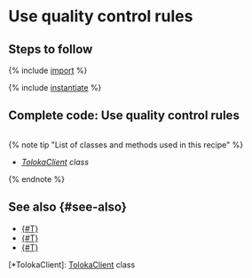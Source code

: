 # Use quality control rules

## Steps to follow

{% include [import](../_includes/recipes/import.md) %}

{% include [instantiate](../_includes/recipes/instantiate.md) %}

## Complete code: Use quality control rules

```python
```

{% note tip "List of classes and methods used in this recipe" %}

- _[TolokaClient](../reference/toloka.client.TolokaClient.md) class_

{% endnote %}

## See also {#see-also}

- [{#T}](../../guide/concepts/overview.md)
- [{#T}](./learn-basics.md)
- [{#T}](./use-cases.md)

[*TolokaClient]: [TolokaClient](../reference/toloka.client.TolokaClient.md) class